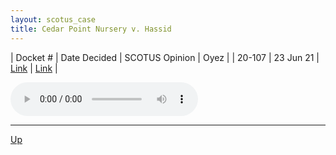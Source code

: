 ```yaml
---
layout: scotus_case
title: Cedar Point Nursery v. Hassid
---
```


| Docket # | Date Decided | SCOTUS Opinion | Oyez |
| 20-107 | 23 Jun 21 | [Link](https://www.supremecourt.gov/opinions/20pdf/594us1r53_0pm1.pdf) | [Link](https://www.oyez.org/cases/2020/20-107) |

<audio controls>
   <source src='./resources/20-107.mp3' type='audio/mpeg'>
</audio>

<object data='./resources/20-107.pdf' type='application/pdf'></object>

---

[Up](./README.md)